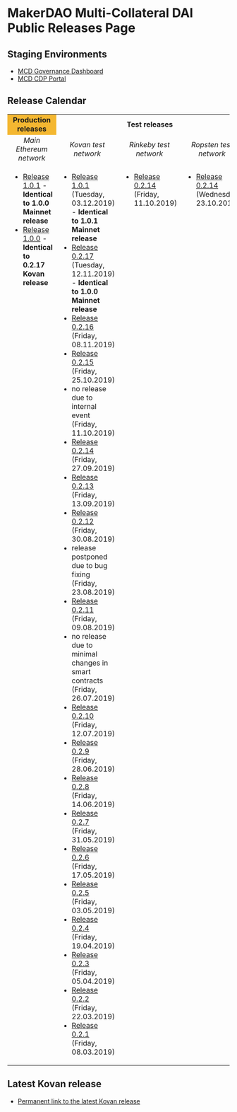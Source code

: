# MakerDAO Multi-Collateral DAI Public Releases Page

## Staging Environments
* [MCD Governance Dashboard](http://dai-gov-staging.now.sh/?mcd=true)
* [MCD CDP Portal](https://mcd-cdp-portal-git-develop.mkr-js-prod.now.sh/?network=kovan)

## Release Calendar
<table>
    <tr>
        <td bgcolor="#F4B731" align="center"><b>Production releases</b></td>        
        <td colspan="3" align="center"><b>Test releases</b></td>
    </tr>
    <tr>
        <td align="center" width="25%"><i>Main Ethereum network</i></td>        
        <td align="center" width="25%"><i>Kovan test network</i></td>
        <td align="center" width="25%"><i>Rinkeby test network</i></td>
        <td align="center" width="25%"><i>Ropsten test network</i></td>
    </tr>
    <tr>
        <td align="left" valign="top">
            <ul>
                <li><a href="/releases/mainnet/1.0.1/index.html">Release 1.0.1</a> - <b>Identical to 1.0.0 Mainnet release</b></li>
                <li><a href="/releases/mainnet/1.0.0/index.html">Release 1.0.0</a> - <b>Identical to 0.2.17 Kovan release</b></li>
            </ul>
        </td>
        <td align="left" valign="top">
            <ul>
                <li><a href="/releases/kovan/1.0.1/index.html">Release 1.0.1</a> (Tuesday, 03.12.2019) - <b>Identical to 1.0.1 Mainnet release</b></li>
                <li><a href="/releases/kovan/0.2.17/index.html">Release 0.2.17</a> (Tuesday, 12.11.2019) - <b>Identical to 1.0.0 Mainnet release</b></li>
                <li><a href="/releases/kovan/0.2.16/index.html">Release 0.2.16</a> (Friday, 08.11.2019)</li>
                <li><a href="/releases/kovan/0.2.15/index.html">Release 0.2.15</a> (Friday, 25.10.2019)</li>
                <li>no release due to internal event (Friday, 11.10.2019)</li>
                <li><a href="/releases/kovan/0.2.14/index.html">Release 0.2.14</a> (Friday, 27.09.2019)</li>
                <li><a href="/releases/kovan/0.2.13/index.html">Release 0.2.13</a> (Friday, 13.09.2019)</li>
                <li><a href="/releases/kovan/0.2.12/index.html">Release 0.2.12</a> (Friday, 30.08.2019)</li>
                <li>release postponed due to bug fixing (Friday, 23.08.2019)</li>
                <li><a href="/releases/kovan/0.2.11/index.html">Release 0.2.11</a> (Friday, 09.08.2019)</li>
                <li>no release due to minimal changes in smart contracts (Friday, 26.07.2019)</li>
                <li><a href="/releases/kovan/0.2.10/index.html">Release 0.2.10</a> (Friday, 12.07.2019)</li>
                <li><a href="/releases/kovan/0.2.9/index.html">Release 0.2.9</a> (Friday, 28.06.2019)</li>
                <li><a href="/releases/kovan/0.2.8/index.html">Release 0.2.8</a> (Friday, 14.06.2019)</li>
                <li><a href="/releases/kovan/0.2.7/index.html">Release 0.2.7</a> (Friday, 31.05.2019)</li>
                <li><a href="/releases/kovan/0.2.6/index.html">Release 0.2.6</a> (Friday, 17.05.2019)</li>
                <li><a href="/releases/kovan/0.2.5/index.html">Release 0.2.5</a> (Friday, 03.05.2019)</li>
                <li><a href="/releases/kovan/0.2.4/index.html">Release 0.2.4</a> (Friday, 19.04.2019)</li>
                <li><a href="/releases/kovan/0.2.3/index.html">Release 0.2.3</a> (Friday, 05.04.2019)</li>
                <li><a href="/releases/kovan/0.2.2/index.html">Release 0.2.2</a> (Friday, 22.03.2019)</li>
                <li><a href="/releases/kovan/0.2.1/index.html">Release 0.2.1</a> (Friday, 08.03.2019)</li>
            </ul>
        </td>
        <td align="left" valign="top">
            <ul>
                <li><a href="/releases/rinkeby/0.2.14/index.html">Release 0.2.14</a> (Friday, 11.10.2019)</li>
            </ul>
        </td>
        <td align="left" valign="top">
            <ul>
                <li><a href="/releases/ropsten/0.2.14/index.html">Release 0.2.14</a> (Wednesday, 23.10.2019)</li>
            </ul>
        </td>
    </tr>
</table>

## Latest Kovan release
* [Permanent link to the latest Kovan release](/releases/latest)
